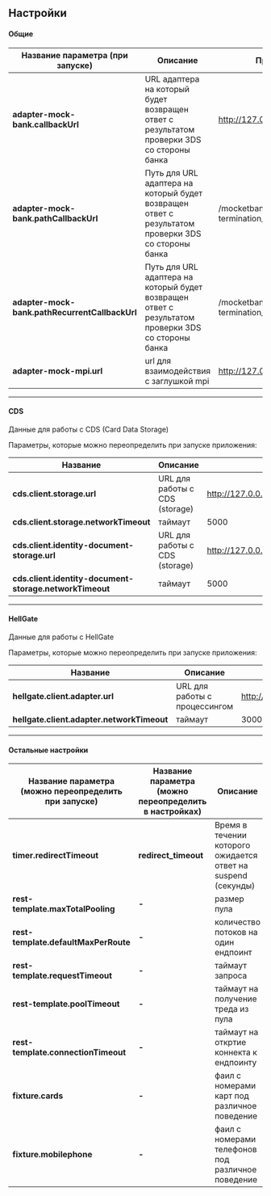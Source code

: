 ## Настройки


#### Общие

Название параметра (при запуске) | Описание | Пример
------------ | ------------- | -------------
**adapter-mock-bank.callbackUrl** | URL адаптера на который будет возвращен ответ с результатом проверки 3DS со стороны банка | http://127.0.0.1:8080
**adapter-mock-bank.pathCallbackUrl** | Путь для URL адаптера на который будет возвращен ответ с результатом проверки 3DS со стороны банка | /mocketbank/term_url{?termination_uri}
**adapter-mock-bank.pathRecurrentCallbackUrl** | Путь для URL адаптера на который будет возвращен ответ с результатом проверки 3DS со стороны банка | /mocketbank/rec_term_url{?termination_uri}
**adapter-mock-mpi.url** | url для взаимодействия с заглушкой mpi | http://127.0.0.1:8079

---

#### CDS

Данные для работы с CDS (Card Data Storage)

Параметры, которые можно переопределить при запуске приложения:

Название | Описание | Пример
------------ | ------------- | -------------
**cds.client.storage.url** | URL для работы с CDS (storage) | http://127.0.0.1:8022/v1/storage
**cds.client.storage.networkTimeout** | таймаут | 5000
**cds.client.identity-document-storage.url** | URL для работы с CDS (storage) | http://127.0.0.1:8022/v1/identity_document_storage
**cds.client.identity-document-storage.networkTimeout** | таймаут | 5000

---

#### HellGate

Данные для работы с HellGate

Параметры, которые можно переопределить при запуске приложения:

Название | Описание | Пример
------------ | ------------- | -------------
**hellgate.client.adapter.url** | URL для работы с процессингом | http://127.0.0.1:8022/v1/proxyhost/provider
**hellgate.client.adapter.networkTimeout** | таймаут | 30000

---

#### Остальные настройки

Название параметра (можно переопределить при запуске) | Название параметра (можно переопределить в настройках) | Описание | Пример
------------ | ------------- | ------------- | -------------
**timer.redirectTimeout** | **redirect_timeout** | Время в течении которого ожидается ответ на suspend (секунды) | 3600
**rest-template.maxTotalPooling** | **-** | размер пула | 200
**rest-template.defaultMaxPerRoute** | **-** | количество потоков на один ендпоинт | 200
**rest-template.requestTimeout** | **-** | таймаут запроса | 60000
**rest-template.poolTimeout** | **-** | таймаут на получение треда из пула | 10000
**rest-template.connectionTimeout** | **-** | таймаут на откртие коннекта к ендпоинту | 10000
**fixture.cards** | **-** | фаил с номерами карт под различное поведение | classpath:fixture/cards.csv
**fixture.mobilephone** | **-** | фаил с номерами телефонов под различное поведение | classpath:fixture/mobilephone.csv
